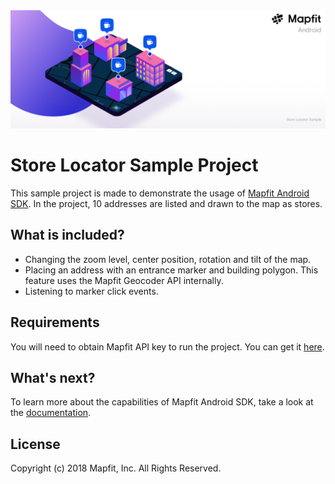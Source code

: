<img  src="/assets/readme-banner.png"/>

# Store Locator Sample Project
This sample project is made to demonstrate the usage of [Mapfit Android SDK](https://github.com/mapfit/android-sdk). In the project, 10 addresses are listed and drawn to the map as stores.

## What is included?
- Changing the zoom level, center position, rotation and tilt of the map.
- Placing an address with an entrance marker and building polygon. This feature uses the Mapfit Geocoder API internally.
- Listening to marker click events.

## Requirements
You will need to obtain Mapfit API key to run the project. You can get it [here](https://mapfit.com/getstarted).

## What's next?
To learn more about the capabilities of Mapfit Android SDK, take a look at the [documentation](https://android.mapfit.com/docs).

## License
Copyright (c) 2018 Mapfit, Inc.
All Rights Reserved.
